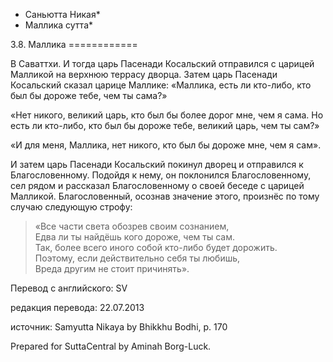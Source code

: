 * Саньютта Никая*
* Маллика сутта*

3\.8\. Маллика
\=\=\=\=\=\=\=\=\=\=\=\=

В Саваттхи\. И тогда царь Пасенади Косальский отправился с царицей Малликой на верхнюю террасу дворца\. Затем царь Пасенади Косальский сказал царице Маллике: «Маллика, есть ли кто\-либо, кто был бы дороже тебе, чем ты сама?»

«Нет никого, великий царь, кто был бы более дорог мне, чем я сама\. Но есть ли кто\-либо, кто был бы дороже тебе, великий царь, чем ты сам?»

«И для меня, Маллика, нет никого, кто был бы дороже мне, чем я сам»\.

И затем царь Пасенади Косальский покинул дворец и отправился к Благословенному\. Подойдя к нему, он поклонился Благословенному, сел рядом и рассказал Благословенному о своей беседе с царицей Малликой\. Благословенный, осознав значение этого, произнёс по тому случаю следующую строфу:

> «Все части света обозрев своим сознанием,  
> Едва ли ты найдёшь кого дороже, чем ты сам\.  
> Так, более всего иного собой кто\-либо будет дорожить\.  
> Поэтому, если действительно себя ты любишь,  
> Вреда другим не стоит причинять»\.

Перевод с английского: SV

редакция перевода: 22\.07\.2013

источник: Samyutta Nikaya by Bhikkhu Bodhi, p\. 170

Prepared for SuttaCentral by Aminah Borg\-Luck\.